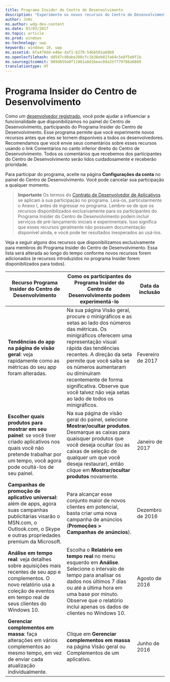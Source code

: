 ```yaml
---
title: Programa Insider do Centro de Desenvolvimento
description: "Experimente os novos recursos do Centro de Desenvolvimento antes que eles se tornem disponíveis para todos os desenvolvedores e conte-nos a sua opinião."
author: JnHs
ms.author: wdg-dev-content
ms.date: 03/03/2017
ms.topic: article
ms.prod: windows
ms.technology: uwp
keywords: windows 10, uwp
ms.assetid: 6fa470dd-e46e-4af1-b278-54bb501a69b0
ms.openlocfilehash: dd547cd0abe208cfc1b38eb01fa64c5e8f5e0f1b
ms.sourcegitcommit: 909d859a0f11981a8d1beac0da35f779786a6889
translationtype: HT
---
```

# <a name="dev-center-insider-program"></a>Programa Insider do Centro de Desenvolvimento

Como um [desenvolvedor registrado](http://go.microsoft.com/fwlink/?LinkID=615100), você pode ajudar a influenciar a funcionalidade que disponibilizamos no painel do Centro de Desenvolvimento, participando do Programa Insider do Centro de Desenvolvimento. Esse programa permite que você experimente novos recursos antes que eles se tornem disponíveis a todos os desenvolvedores. Recomendamos que você envie seus comentários sobre esses recursos usando o link Comentários no canto inferior direito do Centro de Desenvolvimento. Todos os comentários que recebemos dos participantes do Centro de Desenvolvimento serão lidos cuidadosamente e receberão prioridade.

Para participar do programa, aceite na página **Configurações da conta** no painel do Centro de Desenvolvimento. Você pode cancelar sua participação a qualquer momento.

> **Importante** Os termos do [Contrato de Desenvolvedor de Aplicativos](https://msdn.microsoft.com/windows/apps/hh694058.aspx) se aplicam à sua participação no programa. Leia-os, particularmente o Anexo I, antes de ingressar no programa. 
Lembre-se de que os recursos disponibilizados exclusivamente para os participantes do Programa Insider do Centro de Desenvolvimento podem incluir serviços de pré-lançamento iniciais e experimentais. Isso significa que esses recursos geralmente não possuem documentação disponível ainda, e você pode ter resultados inesperados ao usá-los. 

Veja a seguir alguns dos recursos que disponibilizamos exclusivamente para membros do Programa Insider do Centro de Desenvolvimento. Essa lista será alterada ao longo do tempo conforme novos recursos forem adicionados (e recursos introduzidos no programa Insider forem disponibilizados para todos).

| Recurso Programa Insider do Centro de Desenvolvimento   | Como os participantes do Programa Insider do Centro de Desenvolvimento podem experimentá-lo | Data da inclusão |
|--------------------------------------|------------------------------------|------------|
|**Tendências do app na página de visão geral**: veja rapidamente como as métricas do seu app foram alteradas. | Na sua página Visão geral, procure o minigráficos e as setas ao lado dos números das métricas. Os minigráficos oferecem uma representação visual rápida das tendências recentes. A direção da seta permite que você saiba se os números aumentaram ou diminuíram recentemente de forma significativa. Observe que você talvez não veja setas ao lado de todos os minigráficos. |Fevereiro de 2017|
|**Escolher quais produtos para mostrar em seu painel**: se você tiver criado aplicativos nos quais você não pretende trabalhar por um tempo, você agora pode ocultá-los de seu painel. | Na sua página de visão geral do painel, selecione **Mostrar/ocultar produtos**. Desmarque as caixas para quaisquer produtos que você deseja ocultar (ou as caixas de seleção de qualquer um que você deseja restaurar), então clique em **Mostrar/ocultar produtos** novamente. |Janeiro de 2017| 
|**Campanhas de promoção de aplicativo universal**: além de apps, agora suas campanhas publicitárias visarão o MSN.com, o Outlook.com, o Skype e outras propriedades premium da Microsoft. | Para alcançar esse conjunto maior de novos clientes em potencial, basta criar uma nova campanha de anúncios (**Promoções > Campanhas de anúncios**). |Dezembro de 2016|
|**Análise em tempo real**: veja detalhes sobre aquisições mais recentes de seu app e complementos. O novo relatório usa a coleção de eventos em tempo real de seus clientes do Windows 10. | Escolha o **Relatório em tempo real** no menu esquerdo em **Análise**. Selecione o intervalo de tempo para analisar os dados nos últimos 7 dias ou até a última hora em uma base por minuto. Observe que o relatório inclui apenas os dados de clientes no Windows 10.  |Agosto de 2016|
|**Gerenciar complementos em massa**: faça alterações em vários complementos ao mesmo tempo, em vez de enviar cada atualização individualmente. | Clique em **Gerenciar complementos em massa** na página Visão geral ou Complementos de um aplicativo. |Junho de 2016|




